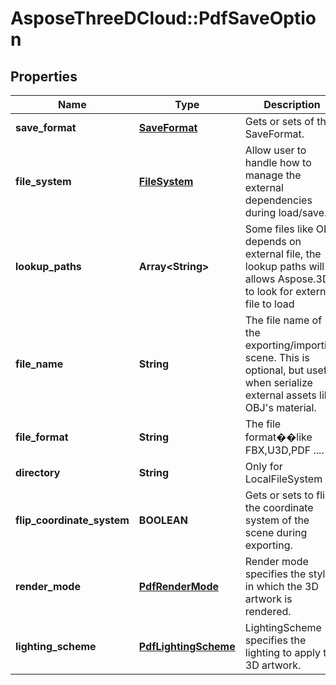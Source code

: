 # AsposeThreeDCloud::PdfSaveOption

## Properties
Name | Type | Description | Notes
------------ | ------------- | ------------- | -------------
**save_format** | [**SaveFormat**](SaveFormat.md) | Gets or sets  of the SaveFormat. | [optional] 
**file_system** | [**FileSystem**](FileSystem.md) | Allow user to handle how to manage the external dependencies during load/save. | [optional] 
**lookup_paths** | **Array&lt;String&gt;** | Some files like OBJ depends on external file, the lookup paths will allows Aspose.3D to look for external file to load | [optional] 
**file_name** | **String** | The file name of the exporting/importing scene. This is optional, but useful when serialize external assets like OBJ&#39;s material. | [optional] 
**file_format** | **String** | The file format��like FBX,U3D,PDF .... | [optional] 
**directory** | **String** | Only for LocalFileSystem | [optional] 
**flip_coordinate_system** | **BOOLEAN** | Gets or sets to flip the coordinate system of the scene during exporting. | [optional] 
**render_mode** | [**PdfRenderMode**](PdfRenderMode.md) | Render mode specifies the style in which the 3D artwork is rendered. | [optional] 
**lighting_scheme** | [**PdfLightingScheme**](PdfLightingScheme.md) | LightingScheme specifies the lighting to apply to 3D artwork. | [optional] 


